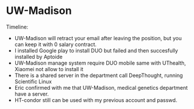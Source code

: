 # UW-Madison

Timeline:

* UW-Madison will retract your email after leaving the position, but you can keep it with 0 salary contract.
* I installed Google play to install DUO but failed and then succesfully installed by Aptoide
* UW-Madison manage system require DUO mobile same with UThealth, Xiaomei not allow to install it
* There is a shared server in the department call DeepThought, running Scientific Linux
* Eric confirmed with me that UW-Madison, medical genetics department have a server.
* HT-condor still can be used with my previous account and passwd. 
